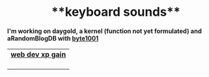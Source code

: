 <div align="center">
 <h1>**keyboard sounds**</h1>
  </div>
  <strong><p>I'm working on daygold, a kernel (function not yet formulated) and aRandomBlogDB with <a href="https://byte1001.dev" target="_blank">byte1001</a></p></strong>
<table width="100%">
<tr>
<td align="center">
<a href="defaultpilot.github.io">
<strong>web dev xp gain</strong>
<br />
<br />
